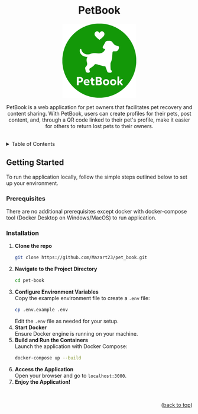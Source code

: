 <a id="readme-top"></a>

<div align="center">
  <h1 align="center">PetBook</h1>
  <a href="https://github.com/Mazart23/pet_book">
    <img src="github_assets/images/logo.png" alt="Logo" width="200" height="200">
  </a>
  <p align="center">
    PetBook is a web application for pet owners that facilitates pet recovery and content sharing. With PetBook, users can create profiles for their pets, post content, and, through a QR code linked to their pet's profile, make it easier for others to return lost pets to their owners.
  </p>
</div>

<br />

<!-- TABLE OF CONTENTS -->
<details>
  <summary>Table of Contents</summary>
  <ol>
    <li>
      <a href="#getting-started">Getting Started</a>
      <ul>
        <li><a href="#prerequisites">Prerequisites</a></li>
        <li><a href="#installation">Installation</a></li>
      </ul>
    </li>
  </ol>
</details>

## Getting Started

To run the application locally, follow the simple steps outlined below to set up your environment.

### Prerequisites

There are no additional prerequisites except docker with docker-compose tool (Docker Desktop on Windows/MacOS) to run application.

### Installation

1. **Clone the repo**  
   ```sh
   git clone https://github.com/Mazart23/pet_book.git
   ```  
2. **Navigate to the Project Directory**  
   ```sh
   cd pet-book
   ```  
3. **Configure Environment Variables**  
    Copy the example environment file to create a `.env` file:
   ```sh
   cp .env.example .env
   ```  
    Edit the `.env` file as needed for your setup.  
4. **Start Docker**  
    Ensure Docker engine is running on your machine.  
5. **Build and Run the Containers**  
    Launch the application with Docker Compose:
   ```sh
   docker-compose up --build
   ```  
6. **Access the Application**  
    Open your browser and go to `localhost:3000`.  
8. **Enjoy the Application!**  

<br/>

<p align="right">(<a href="#readme-top">back to top</a>)</p>
